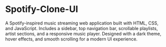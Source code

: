 # Spotify-Clone-UI
A Spotify-inspired music streaming web application built with HTML, CSS, and JavaScript.   Includes a sidebar, top navigation bar, scrollable playlists, artist sections, and a responsive  music player. Designed with a dark theme, hover effects, and smooth scrolling for a modern UI experience.
